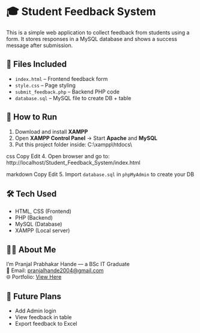 # 🎓 Student Feedback System

This is a simple web application to collect feedback from students using a form. It stores responses in a MySQL database and shows a success message after submission.

## 📁 Files Included

- `index.html` – Frontend feedback form  
- `style.css` – Page styling  
- `submit_feedback.php` – Backend PHP code  
- `database.sql` – MySQL file to create DB + table  

## 🔧 How to Run

1. Download and install **XAMPP**
2. Open **XAMPP Control Panel** → Start **Apache** and **MySQL**
3. Put this project folder inside:
C:\xampp\htdocs\

css
Copy
Edit
4. Open browser and go to:
http://localhost/Student_Feedback_System/index.html

markdown
Copy
Edit
5. Import `database.sql` in `phpMyAdmin` to create your DB

## 🛠 Tech Used

- HTML, CSS (Frontend)
- PHP (Backend)
- MySQL (Database)
- XAMPP (Local server)

## 👩‍💻 About Me

I’m Pranjal Prabhakar Hande — a BSc IT Graduate  
📧 Email: pranjalhande2004@gmail.com  
🌐 Portfolio: [View Here](https://pranjalhande777.github.io/portfolio/)

## 📌 Future Plans

- Add Admin login
- View feedback in table
- Export feedback to Excel
